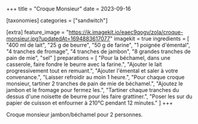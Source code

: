 +++
title = "Croque Monsieur"
date = 2023-09-16

[taxonomies]
categories = ["sandwitch"]

[extra]
feature_image = "https://ik.imagekit.io/eaec9qogv/zola/croque-monsieur.jpg?updatedAt=1694883617077"
imagekit = true
ingredients = [
  "400 ml de lait",
  "25 g de beurre",
  "50 g de farine",
  "1 poignée d'émental",
  "4 tranches de fromage",
  "4 tranches de jambon",
  "8 grandes tranches de pain de mie",
  "sel"
]
preparations = [
  "Pour la béchamel, dans une casserole, faire fondre le beurre avec la farine.",
  "Ajouter le lait progressivement tout en remuant.",
  "Ajouter l'émental et saler à votre convenance.",
  "Laisser refroidir au moin 1 heure.",
  "Pour chaque croque monsieur, tartiner 2 tranches de pain de mie de béchamel.",
  "Ajoutez le jambon et le fromage pour fermez les.",
  "Tartiner chaque tranches du dessus d'une noisette de beurre pour les faire grattiner.",
  "Poser les sur du papier de cuisson et enfourner à 210°C pendant 12 minutes."
]
+++

Croque monsieur jambon/béchamel pour 2 personnes.


